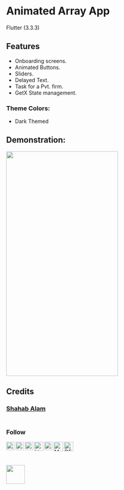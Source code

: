 #  Animated Array App

Flutter (3.3.3)

## Features

 - Onboarding screens.
 - Animated Buttons.
 - Sliders.
 - Delayed Text.  
 - Task for a Pvt. firm.
 - GetX State management.

### Theme Colors:
  - Dark Themed

## Demonstration:

 
<img  height="600px" width="300px" src="https://user-images.githubusercontent.com/82330891/216131818-8acb7f3e-b909-4194-ad8a-0e7269e43125.gif" /> 

<!-- ## Result Screen -->

<br/>

## Credits

 ### [Shahab Alam](#) <br/><br/>

 ### Follow


<a  href="https://www.facebook.com/iamShahabAlam/">

<img  align="left"  alt="Facebook"  width="22px"  src="https://www.facebook.com/images/fb_icon_325x325.png" />

</a>


<a href="https://github.com/IamShahabAlam">
 <img  align = "left" src="https://cdn-icons-png.flaticon.com/512/919/919847.png"  width="22px"  alt="GitHub Icon"></a>



<a  href="https://twitter.com/IamShahabAlam">

<img  align="left"  alt="Twitter"  width="22px"  src="https://cdn-icons-png.flaticon.com/512/1409/1409937.png" />

</a>

<a  href="https://www.linkedin.com/in/iamshahabalam">

<img  align="left"  alt="LinkedIn"  width="24px"  src="https://cdn-icons-png.flaticon.com/512/1377/1377213.png" />

</a>

<a  href="mailto:IamshahabAlam@gmail.com">

<img  align="left"  alt="Gmail"  width="22px"  src="https://cdn-icons-png.flaticon.com/512/281/281769.png" />

</a>

<a  href="https://medium.com/@iamshahabalam">
<img  align="left"  alt="Medium"  width="25px"  src="https://img.icons8.com/fluency/344/medium-logo.png" /></a>


<a  href="https://dev.to/iamshahabalam">
<img  align="left"  alt="DEV"  width="25px"  src="https://d2fltix0v2e0sb.cloudfront.net/dev-black.png" /></a>


<br/>

&nbsp;


<p align='left'>
<img height="50" src="https://user-images.githubusercontent.com/82330891/203849226-b396561a-3ab1-4d80-85b1-e3accd07008c.gif"  frameBorder="10" class="giphy-embed" allowFullScreen></img> </p>
            

<!-- > :blue_heart: &nbsp; Fluttering -->